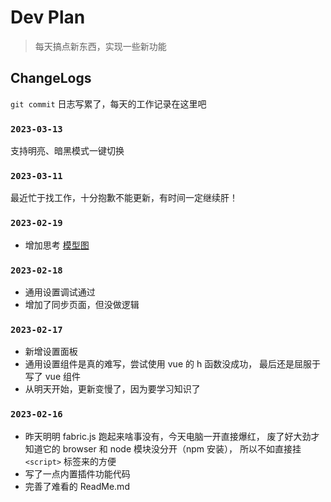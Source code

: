 # Dev Plan

> 每天搞点新东西，实现一些新功能

## ChangeLogs

`git commit` 日志写累了，每天的工作记录在这里吧

### `2023-03-13`

支持明亮、暗黑模式一键切换

### `2023-03-11`

最近忙于找工作，十分抱歉不能更新，有时间一定继续肝！

### `2023-02-19`

- 增加思考 [模型图](./docs/think.md)

### `2023-02-18`

- 通用设置调试通过
- 增加了同步页面，但没做逻辑

### `2023-02-17`

- 新增设置面板
- 通用设置组件是真的难写，尝试使用 vue 的 h 函数没成功，
  最后还是屈服于写了 vue 组件
- 从明天开始，更新变慢了，因为要学习知识了


### `2023-02-16`

- 昨天明明 fabric.js 跑起来啥事没有，今天电脑一开直接爆红，
  废了好大劲才知道它的 browser 和 node 模块没分开（npm 安装），
  所以不如直接挂 `<script>` 标签来的方便
- 写了一点内置插件功能代码
- 完善了难看的 ReadMe.md
